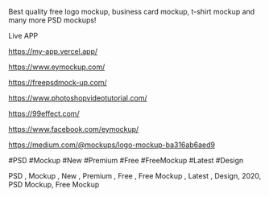 Best quality free logo mockup, business card mockup, t-shirt mockup and many more PSD mockups!

Live APP

https://my-app.vercel.app/

https://www.eymockup.com/

https://freepsdmock-up.com/

https://www.photoshopvideotutorial.com/

https://99effect.com/

https://www.facebook.com/eymockup/



https://medium.com/@mockups/logo-mockup-ba316ab6aed9

#PSD  #Mockup  #New  #Premium  #Free #FreeMockup  #Latest #Design



PSD , Mockup , New , Premium , Free , Free Mockup , Latest , Design, 2020, PSD Mockup, Free Mockup
